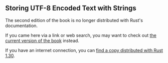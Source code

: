 ## Storing UTF-8 Encoded Text with Strings

The second edition of the book is no longer distributed with Rust's documentation.

If you came here via a link or web search, you may want to check out [the current
version of the book](../ch08-02-strings.html) instead.

If you have an internet connection, you can [find a copy distributed with
Rust
1.30](https://doc.rust-lang.org/1.30.0/book/second-edition/ch08-02-strings.html).